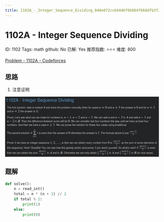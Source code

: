 ```yaml
---
title: 1102A_-_Integer_Sequence_Dividing_040e072ccb4446f6b864f668dfb3f2b0
---
```


# 1102A - Integer Sequence Dividing

ID: 1102
Tags: math
github: No
已解: Yes
推荐指数: ⭐⭐⭐
难度: 800

[Problem - 1102A - Codeforces](https://codeforces.com/problemset/problem/1102/A)

## 思路

1. 注意证明

![2022-05-02_11-26-05](1102A%20-%20Integer%20Sequence%20Dividing%20040e072ccb4446f6b864f668dfb3f2b0/2022-05-02_11-26-05.png)

## 题解

```python
def solve():
    n = read_int()
    total = n * (n + 1) // 2
    if total % 2:
        print(1)
    else:
        print(0)
```